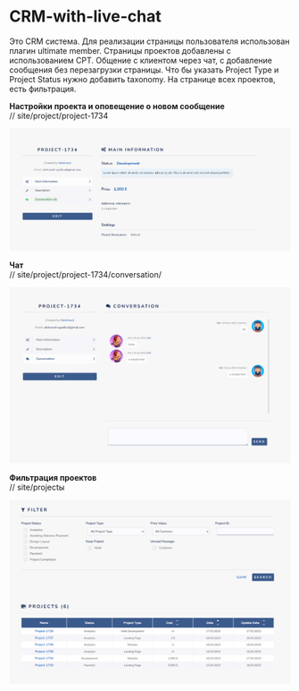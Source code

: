 # CRM-with-live-chat
Это CRM система.
Для реализации страницы пользователя использован плагин ultimate member.
Страницы проектов добавлены с использованием CPT.
Общение с клиентом через чат, с добавление сообщения без перезагрузки страницы.
Что бы указать Project Type и Project Status нужно добавить taxonomy.
На странице всех проектов, есть фильтрация.



<p><b>Настройки проекта и оповещение о новом сообщение</b></br>
// site/project/project-1734
</p>

![Front page](https://github.com/AlexandrSgadlev/CRM-with-live-chat/blob/main/1.png)


<p><b>Чат</b></br>
// site/project/project-1734/conversation/
</p>

![Front page](https://github.com/AlexandrSgadlev/CRM-with-live-chat/blob/main/2.png)


<p><b>Фильтрация проектов</b></br>
// site/projectы
</p>

![Front page](https://github.com/AlexandrSgadlev/CRM-with-live-chat/blob/main/3.png)
